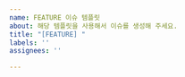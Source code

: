 ```yaml
---
name: FEATURE 이슈 템플릿
about: 해당 템플릿을 사용해서 이슈를 생성해 주세요.
title: "[FEATURE] "
labels: ''
assignees: ''

---
```



